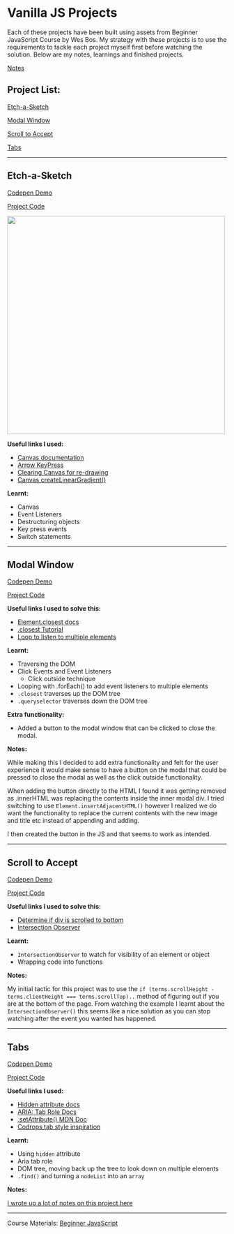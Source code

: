 # Vanilla JS Projects

Each of these projects have been built using assets from Beginner JavaScript Course by Wes Bos. My strategy with these projects is to use the requirements to tackle each project myself first before watching the solution. Below are my notes, learnings and finished projects.

[Notes](https://github.com/leannethng/notes/tree/master/beginner-javascript)

## Project List:

[Etch-a-Sketch](#Etch-a-Sketch)

[Modal Window](#Modal-Window)

[Scroll to Accept](#Scroll-to-Accept)

[Tabs](#Tabs)

---

## Etch-a-Sketch

[Codepen Demo](https://codepen.io/leannethng/pen/dyPBggo)

[Project Code](https://github.com/leannethng/beginner-javascript/tree/master/exercises/33-Etch-a-Sketch)

 <img src="https://github.com/leannethng/beginner-javascript/blob/e46ff9f07a33542fdfd4209c9288341b917c5cac/exercises/33%20-%20Etch-a-Sketch/Etch-a-Sketch.gif" width='500'/>
 
 **Useful links I used:** 
 * [Canvas documentation](https://developer.mozilla.org/en-US/docs/Web/API/CanvasRenderingContext2D)
 * [Arrow KeyPress](https://stackoverflow.com/questions/5597060/detecting-arrow-key-presses-in-javascript)
 * [Clearing Canvas for re-drawing](https://stackoverflow.com/questions/2142535/how-to-clear-the-canvas-for-redrawing)
 * [Canvas createLinearGradient()](https://www.w3schools.com/tags/canvas_createlineargradient.asp)
 
 
 **Learnt:** 
 - Canvas 
 - Event Listeners 
 - Destructuring objects 
 - Key press events 
 - Switch statements

---

## Modal Window

[Codepen Demo](https://codepen.io/leannethng/pen/bGNXJOb)

[Project Code](https://github.com/leannethng/beginner-javascript/tree/master/exercises/34-Click-Outside)

**Useful links I used to solve this:**

- [Element.closest docs](https://developer.mozilla.org/en-US/docs/Web/API/Element/closest)
- [.closest Tutorial](https://allthingssmitty.com/2019/03/25/using-closest-to-return-the-correct-dom-element/)
- [Loop to listen to multiple elements](https://flaviocopes.com/how-to-add-event-listener-multiple-elements-javascript/)

**Learnt:**

- Traversing the DOM
- Click Events and Event Listeners
  - Click outside technique
- Looping with .forEach() to add event listeners to multiple elements
- `.closest` traverses up the DOM tree
- `.queryselector` traverses down the DOM tree

**Extra functionality:**

- Added a button to the modal window that can be clicked to close the modal.

**Notes:**

While making this I decided to add extra functionality and felt for the user experience it would make sense to have a button on the modal that could be pressed to close the modal as well as the click outside functionality.

When adding the button directly to the HTML I found it was getting removed as .innerHTML was replacing the contents inside the inner modal div. I tried switching to use `Element.insertAdjacentHTML()` however I realized we do want the functionality to replace the current contents with the new image and title etc instead of appending and adding.

I then created the button in the JS and that seems to work as intended.

---

## Scroll to Accept

[Codepen Demo](https://codepen.io/leannethng/pen/wvawmEy)

[Project Code](https://github.com/leannethng/beginner-javascript/tree/master/exercises/35-Scroll-To-Accept)

**Useful links I used to solve this:**

- [Determine if div is scrolled to bottom](https://stackoverflow.com/questions/876115/how-can-i-determine-if-a-div-is-scrolled-to-the-bottom)
- [Intersection Observer](https://developer.mozilla.org/en-US/docs/Web/API/Intersection_Observer_API)

**Learnt:**

- `IntersectionObserver` to watch for visibility of an element or object
- Wrapping code into functions

**Notes:**

My initial tactic for this project was to use the `if (terms.scrollHeight - terms.clientHeight === terms.scrollTop)..` method of figuring out if you are at the bottom of the page. From watching the example I learnt about the `IntersectionObserver()` this seems like a nice solution as you can stop watching after the event you wanted has happened.

---

## Tabs

[Codepen Demo](https://codepen.io/leannethng/pen/PoqodoK)

[Project Code](https://github.com/leannethng/beginner-javascript/tree/master/exercises/36-Tabs)

**Useful links I used:**

- [Hidden attribute docs](https://developer.mozilla.org/en-US/docs/Web/HTML/Global_attributes/hidden)
- [ARIA: Tab Role Docs](https://developer.mozilla.org/en-US/docs/Web/Accessibility/ARIA/Roles/Tab_Role)
- [.setAttribute() MDN Doc](https://developer.mozilla.org/en-US/docs/Web/API/Element/setAttribute)
- [Codrops tab style inspiration](https://tympanus.net/Development/TabStylesInspiration/)

**Learnt:**

- Using `hidden` attribute
- Aria tab role
- DOM tree, moving back up the tree to look down on multiple elements
- `.find()` and turning a `nodeList` into an `array`

**Notes:**

[I wrote up a lot of notes on this project here](https://github.com/leannethng/notes/blob/master/beginner-javascript/module-6-tabs-project.md)

---

Course Materials: [Beginner JavaScript](https://BeginnerJavaScript.com)
